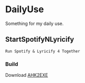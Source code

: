 # DailyUse

Something for my daily use.

## StartSpotifyNLyricify

    Run Spotify & Lyricify 4 Together

### Build

Download [AHK2EXE]()